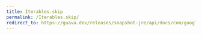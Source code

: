 ```yaml
---
title: Iterables.skip
permalink: /Iterables.skip/
redirect_to: https://guava.dev/releases/snapshot-jre/api/docs/com/google/common/collect/Iterables.html#skip-java.lang.Iterable-int-
---
```

